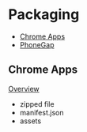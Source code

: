 Packaging
==========

* [Chrome Apps](http://developer.chrome.com/apps/about_apps.html)
* [PhoneGap](http://phonegap.com/)

Chrome Apps
------------

[Overview](https://developers.google.com/chrome/web-store/docs/)

* zipped file
* manifest.json
* assets